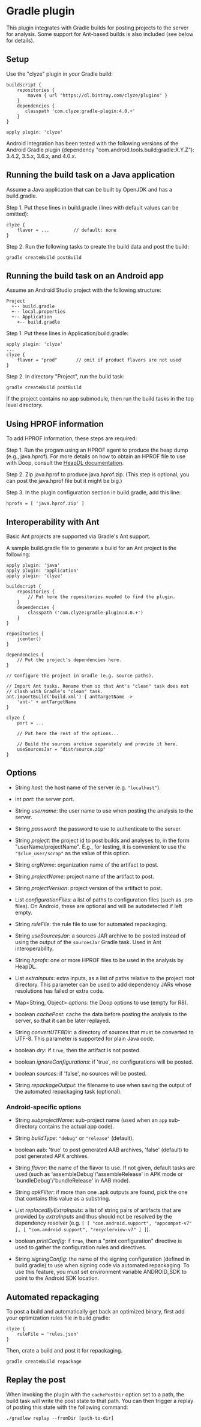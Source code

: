 # Gradle plugin #

This plugin integrates with Gradle builds for posting projects to the
server for analysis. Some support for Ant-based builds is also included
(see below for details).

## Setup ##

Use the "clyze" plugin in your Gradle build:

```
buildscript {
    repositories {
        maven { url "https://dl.bintray.com/clyze/plugins" }
    }
    dependencies {
       classpath 'com.clyze:gradle-plugin:4.0.+'
    }
}

apply plugin: 'clyze'
```

Android integration has been tested with the following versions of the
Android Gradle plugin (dependency
"com.android.tools.build:gradle:X.Y.Z"): 3.4.2, 3.5.x,
3.6.x, and 4.0.x.

## Running the build task on a Java application ##

Assume a Java application that can be built by OpenJDK and has a
build.gradle.

Step 1. Put these lines in build.gradle (lines with default values can
be omitted):

```
clyze {
    flavor = ...         // default: none
}
```

Step 2. Run the following tasks to create the build data and post the build:

```
gradle createBuild postBuild
```

## Running the build task on an Android app ##

Assume an Android Studio project with the following structure:

```
Project
  +-- build.gradle
  +-- local.properties
  +-- Application
    +-- build.gradle
```

Step 1. Put these lines in Application/build.gradle:

```
apply plugin: 'clyze'
...
clyze {
    flavor = "prod"       // omit if product flavors are not used
}
```

Step 2. In directory "Project", run the build task:

```
gradle createBuild postBuild
```

If the project contains no app submodule, then run the build tasks
in the top level directory.

## Using HPROF information ##

To add HPROF information, these steps are required:

Step 1. Run the progam using an HPROF agent to produce the heap dump
(e.g., java.hprof). For more details on how to obtain an HPROF file to
use with Doop, consult the [HeapDL
documentation](https://github.com/plast-lab/HeapDL).

Step 2. Zip java.hprof to produce java.hprof.zip. (This step is
optional, you can post the java.hprof file but it might be big.)

Step 3. In the plugin configuration section in build.gradle, add this line:

```
hprofs = [ 'java.hprof.zip' ]
```

## Interoperability with Ant ##

Basic Ant projects are supported via Gradle's Ant support.

A sample build.gradle file to generate a build for an Ant project is the following:

```
apply plugin: 'java'
apply plugin: 'application'
apply plugin: 'clyze'

buildscript {
    repositories {
        // Put here the repositories needed to find the plugin.
    }
    dependencies {
        classpath ('com.clyze:gradle-plugin:4.0.+')
    }
}

repositories {
    jcenter()
}

dependencies {
    // Put the project's dependencies here.
}

// Configure the project in Gradle (e.g. source paths).

// Import Ant tasks. Rename them so that Ant's "clean" task does not
// clash with Gradle's "clean" task.
ant.importBuild('build.xml') { antTargetName ->
    'ant-' + antTargetName
}

clyze {
    port = ...

    // Put here the rest of the options...

    // Build the sources archive separately and provide it here.
    useSourcesJar = "dist/source.zip"
}
```

## Options ##

* String _host_: the host name of the server (e.g. `"localhost"`).

* int _port_: the server port.

* String _username_: the user name to use when posting the analysis to the server.

* String _password_: the password to use to authenticate to the server.

* String _project_: the project id to post builds and analyses to, in the form "userName/projectName". E.g., for testing, it is convenient to use the ```"$clue_user/scrap"``` as the value of this option.

* String _orgName_: organization name of the artifact to post.

* String _projectName_: project name of the artifact to post.

* String _projectVersion_: project version of the artifact to post.

* List _configurationFiles_: a list of paths to configuration files
  (such as .pro files). On Android, these are optional and will be
  autodetected if left empty.

* String _ruleFile_: the rule file to use for automated repackaging.

* String _useSourcesJar_: a sources JAR archive to be posted instead
  of using the output of the `sourcesJar` Gradle task. Used in Ant
  interoperability.

* String _hprofs_: one or more HPROF files to be used in the analysis
  by HeapDL.

* List<String> _extraInputs_: extra inputs, as a list of paths
   relative to the project root directory. This parameter can be used
   to add dependency JARs whose resolutions has failed or extra code.

* Map<String, Object> _options_: the Doop options to use (empty for R8).

* boolean _cachePost_: cache the data before posting the analysis to
  the server, so that it can be later replayed.

* String _convertUTF8Dir_: a directory of sources that must be
  converted to UTF-8. This parameter is supported for plain Java code.

* boolean _dry_: if `true`, then the artifact is not posted.

* boolean _ignoreConfigurations_: if 'true', no configurations will be
  posted.

* boolean _sources_: if 'false', no sources will be posted.

* String _repackageOutput_: the filename to use when saving the output
  of the automated repackaging task (optional).

### Android-specific options ###

* String _subprojectName_: sub-project name (used when an `app`
  sub-directory contains the actual app code).

* String _buildType_: `"debug"` or `"release"` (default).

* boolean aab: 'true' to post generated AAB archives, 'false' (default)
  to post generated APK archives.

* String _flavor_: the name of the flavor to use. If not given,
  default tasks are used (such as 'assembleDebug'/'assembleRelease'
  in APK mode or 'bundleDebug'/'bundleRelease' in AAB mode).

* String _apkFilter_: if more than one .apk outputs are found, pick
  the one that contains this value as a substring.

* List _replacedByExtraInputs_: a list of string pairs of artifacts
  that are provided by _extraInputs_ and thus should not be resolved
  by the dependency resolver (e.g. `[ [ "com.android.support",
  "appcompat-v7" ], [ "com.android.support", "recyclerview-v7" ] ]`).

* boolean _printConfig_: if `true`, then a "print configuration" directive
  is used to gather the configuration rules and directives.

* String _signingConfig_: the name of the signing configuration
  (defined in build.gradle) to use when signing code via automated
  repackaging. To use this feature, you must set environment variable
  ANDROID_SDK to point to the Android SDK location.

## Automated repackaging ##

To post a build and automatically get back an optimized binary, first
add your optimization rules file in build.gradle:

```
clyze {
    ruleFile = 'rules.json'
}
```

Then, crate a build and post it for repackaging.

```
gradle createBuild repackage
```

## Replay the post ##

When invoking the plugin with the ```cachePostDir``` option set to a
path, the build task will write the post state to that path.  You
can then trigger a replay of posting this state with the following
command:

```
./gradlew replay --fromDir [path-to-dir]
```
